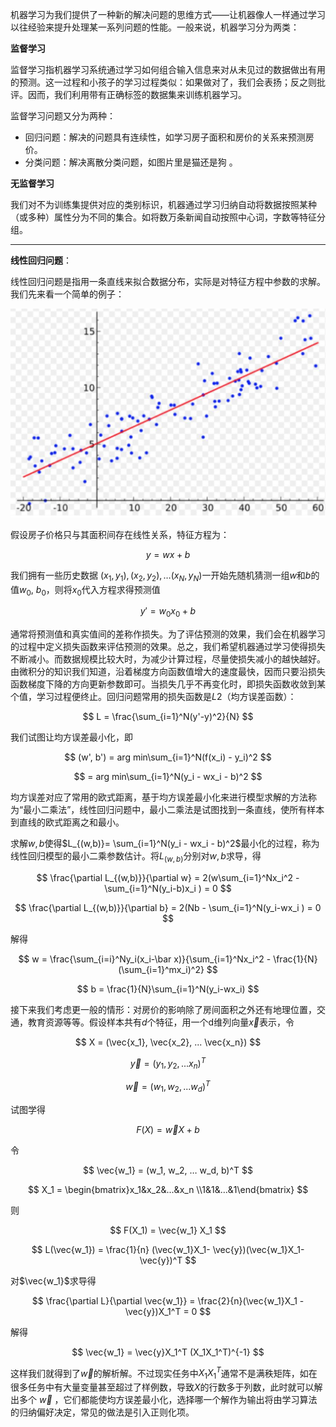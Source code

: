 机器学习为我们提供了一种新的解决问题的思维方式——让机器像人一样通过学习以往经验来提升处理某一系列问题的性能。一般来说，机器学习分为两类：

**监督学习**

监督学习指机器学习系统通过学习如何组合输入信息来对从未见过的数据做出有用的预测。这一过程和小孩子的学习过程类似：如果做对了，我们会表扬；反之则批评。因而，我们利用带有正确标签的数据集来训练机器学习。

监督学习问题又分为两种：

- 回归问题：解决的问题具有连续性，如学习房子面积和房价的关系来预测房价。
- 分类问题：解决离散分类问题，如图片里是猫还是狗 。

**无监督学习**

我们对不为训练集提供对应的类别标识，机器通过学习归纳自动将数据按照某种（或多种）属性分为不同的集合。如将数万条新闻自动按照中心词，字数等特征分组。

------

**线性回归问题**：

线性回归问题是指用一条直线来拟合数据分布，实际是对特征方程中参数的求解。我们先来看一个简单的例子：

![post_linear_regression_01](/img/post_linear_regression_01.png)

假设房子价格只与其面积间存在线性关系，特征方程为：


$$
y = wx + b
$$

我们拥有一些历史数据 $(x_1, y_1), (x_2, y_2), …(x_N, y_N)$一开始先随机猜测一组$w$和$b$的值$w_0$, $b_0$，则将$x_0$代入方程求得预测值



$$
y' = w_0  x_0 + b
$$

通常将预测值和真实值间的差称作损失。为了评估预测的效果，我们会在机器学习的过程中定义损失函数来评估预测的效果。总之，我们希望机器通过学习使得损失不断减小。而数据规模比较大时，为减少计算过程，尽量使损失减小的越快越好。由微积分的知识我们知道，沿着梯度方向函数值增大的速度最快，因而只要沿损失函数梯度下降的方向更新参数即可。当损失几乎不再变化时，即损失函数收敛到某个值，学习过程便终止。回归问题常用的损失函数是$L2$（均方误差函数）：

$$
L = \frac{\sum_{i=1}^N(y'-y)^2}{N}
$$


我们试图让均方误差最小化，即


$$
(w', b') = arg  min\sum_{i=1}^N(f(x_i) - y_i)^2
$$

$$
= arg  min\sum_{i=1}^N(y_i - wx_i - b)^2
$$

均方误差对应了常用的欧式距离，基于均方误差最小化来进行模型求解的方法称为“最小二乘法”，线性回归问题中，最小二乘法是试图找到一条直线，使所有样本到直线的欧式距离之和最小。

求解$w, b$使得$L_{(w,b)}= \sum_{i=1}^N(y_i - wx_i - b)^2$最小化的过程，称为线性回归模型的最小二乘参数估计。将$L_(w, b)$分别对$w, b$求导，得


$$
\frac{\partial L_{(w,b)}}{\partial w} = 2(w\sum_{i=1}^Nx_i^2 - \sum_{i=1}^N(y_i-b)x_i ) = 0
$$

$$
\frac{\partial L_{(w,b)}}{\partial b} = 2(Nb - \sum_{i=1}^N(y_i-wx_i ) = 0
$$

解得


$$
w = \frac{\sum_{i=i}^Ny_i(x_i-\bar x)}{\sum_{i=1}^Nx_i^2 - \frac{1}{N}(\sum_{i=1}^mx_i)^2}
$$

$$
b = \frac{1}{N}\sum_{i=1}^N(y_i-wx_i)
$$

接下来我们考虑更一般的情形：对房价的影响除了房间面积之外还有地理位置，交通，教育资源等等。假设样本共有$d$个特征，用一个d维列向量$\vec{x}$表示，令


$$
X = (\vec{x_1}, \vec{x_2}, ... \vec{x_n})
$$

$$
\vec{y} = (y_1, y_2, ... x_n)^T
$$

$$
\vec{w} = (w_1, w_2, ... w_d)^T
$$

试图学得


$$
F(X) = \vec{w} X + b
$$



令


$$
\vec{w_1} = (w_1, w_2, … w_d, b)^T
$$

$$
 X_1 =  \begin{bmatrix}x_1&x_2&...&x_n \\1&1&…&1\end{bmatrix}
$$



则 


$$
F(X_1) = \vec{w_1} X_1
$$

$$
L(\vec{w_1}) = \frac{1}{n} (\vec{w_1}X_1- \vec{y})(\vec{w_1}X_1- \vec{y})^T
$$



对$\vec{w_1}$求导得


$$
\frac{\partial L}{\partial \vec{w_1}} = \frac{2}{n}(\vec{w_1}X_1 - \vec{y})X_1^T = 0
$$


解得


$$
\vec{w_1} = \vec{y}X_1^T (X_1X_1^T)^{-1}
$$


这样我们就得到了$\vec{w}$的解析解。不过现实任务中$X_1X_1^T$通常不是满秩矩阵，如在很多任务中有大量变量甚至超过了样例数，导致$X$的行数多于列数，此时就可以解出多个 $\vec{w}$ ，它们都能使均方误差最小化，选择哪一个解作为输出将由学习算法的归纳偏好决定，常见的做法是引入正则化项。
